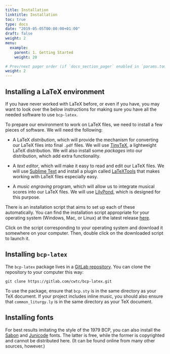 ```yaml
---
title: Installation
linktitle: Installation
toc: true
type: docs
date: "2019-05-05T00:00:00+01:00"
draft: false
weight: 2
menu:
  example:
    parent: 1. Getting Started
    weight: 20

# Prev/next pager order (if `docs_section_pager` enabled in `params.toml`)
weight: 2
---
```


## Installing a LaTeX environment

If you have never worked with LaTeX before, or even if you have, you may want to look over the below instructions for making sure you have all the needed software to use `bcp-latex`.

To prepare our environment to work on LaTeX files, we need to install a few pieces of software. We will need the following:

* A LaTeX *distribution*, which will provide the mechanism for converting our LaTeX files into final `.pdf` files. We will use [TinyTeX](https://yihui.org/tinytex/), a lightweight LaTeX distribution. We will also install some *packages* into our distribution, which add extra functionality.

* A *text editor*, which will make it easy to read and edit our LaTeX files. We will use [Sublime Text](https://www.sublimetext.com/) and install a plugin called [LaTeXTools](https://latextools.readthedocs.io/en/latest/) that makes working with LaTeX files especially easy.

* A *music engraving* program, which will allow us to integrate musical scores into our LaTeX files. We will use [LilyPond](https://lilypond.org/), which is designed for this purpose.

There is an installation script that aims to set up each of these automatically. You can find the installation script appropriate for your operating system (Windows, Mac, or Linux) at the latest release [here](https://gitlab.com/cwtc/bcp-latex/-/releases).

Click on the script corresponding to your operating system and download it somewhere on your computer. Then, double click on the downloaded script to launch it.

## Installing `bcp-latex`

The `bcp-latex` package lives in a [GitLab repository](https://gitlab.com/cwtc/bcp-latex). You can clone the repository to your computer this way:

```
git clone https://gitlab.com/cwtc/bcp-latex.git
```

To use the package, ensure that `bcp.sty` is in the same directory as your TeX document. If your project includes inline music, you should also ensure that `common_liturgy.ly` is in the same directory as your TeX document.

## Installing fonts

For best results imitating the style of the 1979 BCP, you can also install the [Sabon](https://www.myfonts.com/fonts/linotype/sabon/) and [Junicode](https://www.fontsquirrel.com/fonts/junicode) fonts. The latter is free, while the former is copyrighted and cannot be distributed here. (It can be found online from many other sources, however.)

